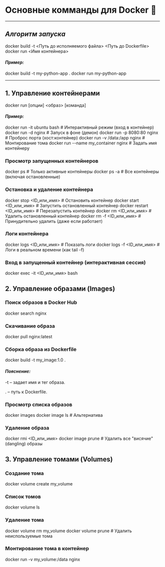 # **Основные комманды для Docker 🐳**

---

## ***Алгоритм запуска***
docker build -t <Путь до исполняемого файла> <Путь до Dockerfile>
docker run <Имя контейнера>
#### *Пример:*
docker build -t my-python-app .
docker run my-python-app

---
## **1. Управление контейнерами**
docker run [опции] <образ> [команда]

#### *Пример:*
docker run -it ubuntu bash          # Интерактивный режим (вход в контейнер)
docker run -d nginx                 # Запуск в фоне (демон)
docker run -p 8080:80 nginx         # Проброс порта (хост:контейнер)
docker run -v /data:/app nginx      # Монтирование тома
docker run --name my_container nginx  # Задать имя контейнеру

### **Просмотр запущенных контейнеров**
docker ps       # Только активные контейнеры
docker ps -a    # Все контейнеры (включая остановленные)

### **Остановка и удаление контейнера**
docker stop <ID_или_имя>      # Остановить контейнер
docker start <ID_или_имя>     # Запустить остановленный контейнер
docker restart <ID_или_имя>   # Перезапустить контейнер
docker rm <ID_или_имя>        # Удалить остановленный контейнер
docker rm -f <ID_или_имя>     # Принудительно удалить (даже если работает)

### **Логи контейнера**
docker logs <ID_или_имя>      # Показать логи
docker logs -f <ID_или_имя>   # Логи в реальном времени (как tail -f)

### **Вход в запущенный контейнер (интерактивная сессия)**
docker exec -it <ID_или_имя> bash

## **2. Управление образами (Images)**
### **Поиск образов в Docker Hub**
docker search nginx

### **Скачивание образа**
docker pull nginx:latest

### **Сборка образа из Dockerfile**
docker build -t my_image:1.0 .

#### *Пояснение:*
-t – задает имя и тег образа.

. – путь к Dockerfile.

### **Просмотр списка образов**
docker images
docker image ls  # Альтернатива

### **Удаление образа**
docker rmi <ID_или_имя>
docker image prune  # Удалить все "висячие" (dangling) образы

## **3. Управление томами (Volumes)**
### **Создание тома**
docker volume create my_volume

### **Список томов**
docker volume ls

### **Удаление тома**
docker volume rm my_volume
docker volume prune  # Удалить неиспользуемые тома

### **Монтирование тома в контейнер**
docker run -v my_volume:/data nginx
